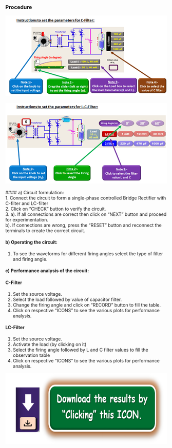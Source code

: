### Procedure

<center>
  <img src="images/procedbig1.png">
</center>
<br>
<center>
  <img src="images/procedbig2.png">
</center>
<br>
#### a) Circuit formulation:<br>
1. Connect the circuit to form a single-phase controlled Bridge Rectifier with C-filter and LC-filter<br>
2. Click on “CHECK” button to verify the circuit.<br>
3. a). If all connections are correct then click on “NEXT” button and proceed for experimentation.<br>
b). If connections are wrong, press the “RESET” button and reconnect the terminals to create the correct circuit.<br>

#### b) Operating the circuit:<br>
1. To see the waveforms for different firing angles select the type of filter and firing angle.<br>

#### c) Performance analysis of the circuit:<br>
#### C-Filter<br>
1. Set the source voltage.<br>
2. Select the load followed by value of capacitor filter.<br> 
3. Change the firing angle and click on “RECORD” button to fill the table.<br>
4. Click on respective “ICONS” to see the various plots for performance analysis.<br>

#### LC-Filter<br>
1. Set the source voltage.<br>
2. Activate the load (by clicking on it)<br> 
3. Select the firing angle followed by L and C filter values to fill the observation table<br>
4. Click on respective “ICONS” to see the various plots for performance analysis.<br>

<center>
  <img src="images/proced1.png" height="220px">
</center>
